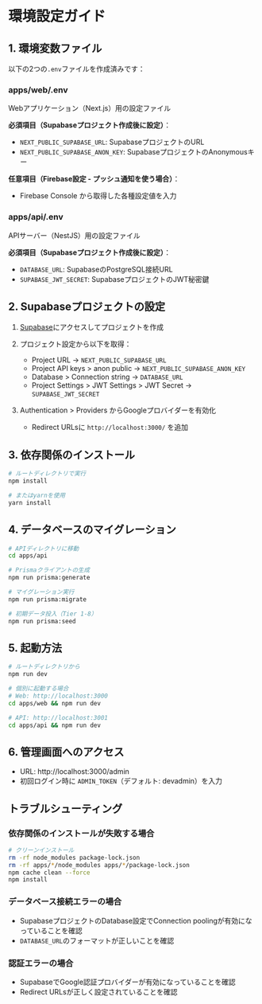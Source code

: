 # 環境設定ガイド

## 1. 環境変数ファイル

以下の2つの`.env`ファイルを作成済みです：

### apps/web/.env
Webアプリケーション（Next.js）用の設定ファイル

**必須項目（Supabaseプロジェクト作成後に設定）**：
- `NEXT_PUBLIC_SUPABASE_URL`: SupabaseプロジェクトのURL
- `NEXT_PUBLIC_SUPABASE_ANON_KEY`: SupabaseプロジェクトのAnonymousキー

**任意項目（Firebase設定 - プッシュ通知を使う場合）**：
- Firebase Console から取得した各種設定値を入力

### apps/api/.env
APIサーバー（NestJS）用の設定ファイル

**必須項目（Supabaseプロジェクト作成後に設定）**：
- `DATABASE_URL`: SupabaseのPostgreSQL接続URL
- `SUPABASE_JWT_SECRET`: SupabaseプロジェクトのJWT秘密鍵

## 2. Supabaseプロジェクトの設定

1. [Supabase](https://supabase.com)にアクセスしてプロジェクトを作成

2. プロジェクト設定から以下を取得：
   - Project URL → `NEXT_PUBLIC_SUPABASE_URL`
   - Project API keys > anon public → `NEXT_PUBLIC_SUPABASE_ANON_KEY`
   - Database > Connection string → `DATABASE_URL`
   - Project Settings > JWT Settings > JWT Secret → `SUPABASE_JWT_SECRET`

3. Authentication > Providers からGoogleプロバイダーを有効化
   - Redirect URLsに `http://localhost:3000/` を追加

## 3. 依存関係のインストール

```bash
# ルートディレクトリで実行
npm install

# またはyarnを使用
yarn install
```

## 4. データベースのマイグレーション

```bash
# APIディレクトリに移動
cd apps/api

# Prismaクライアントの生成
npm run prisma:generate

# マイグレーション実行
npm run prisma:migrate

# 初期データ投入（Tier 1-8）
npm run prisma:seed
```

## 5. 起動方法

```bash
# ルートディレクトリから
npm run dev

# 個別に起動する場合
# Web: http://localhost:3000
cd apps/web && npm run dev

# API: http://localhost:3001
cd apps/api && npm run dev
```

## 6. 管理画面へのアクセス

- URL: http://localhost:3000/admin
- 初回ログイン時に `ADMIN_TOKEN`（デフォルト: devadmin）を入力

## トラブルシューティング

### 依存関係のインストールが失敗する場合
```bash
# クリーンインストール
rm -rf node_modules package-lock.json
rm -rf apps/*/node_modules apps/*/package-lock.json
npm cache clean --force
npm install
```

### データベース接続エラーの場合
- SupabaseプロジェクトのDatabase設定でConnection poolingが有効になっていることを確認
- `DATABASE_URL`のフォーマットが正しいことを確認

### 認証エラーの場合
- SupabaseでGoogle認証プロバイダーが有効になっていることを確認
- Redirect URLsが正しく設定されていることを確認